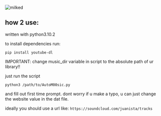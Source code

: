 ![milked](https://cdn.discordapp.com/attachments/310843140976148482/900958098531946506/milked.png)

## how 2 use:

written with python3.10.2 

to install dependencies run: 

`pip install youtube-dl`

IMPORTANT: change music_dir variable in script to the absolute path of ur library!!

just run the script

`python3 /path/to/AutoM00sic.py`

and fill out first time prompt. dont worry if u make a typo, u can just change the website value in the dat file.  

ideally you should use a url like: `https://soundcloud.com/juanista/tracks`
